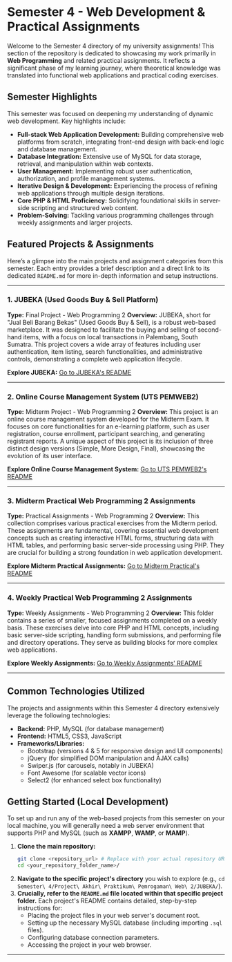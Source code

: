 # Semester 4 - Web Development & Practical Assignments

Welcome to the Semester 4 directory of my university assignments! This section of the repository is dedicated to showcasing my work primarily in **Web Programming** and related practical assignments. It reflects a significant phase of my learning journey, where theoretical knowledge was translated into functional web applications and practical coding exercises.

## Semester Highlights

This semester was focused on deepening my understanding of dynamic web development. Key highlights include:

* **Full-stack Web Application Development:** Building comprehensive web platforms from scratch, integrating front-end design with back-end logic and database management.
* **Database Integration:** Extensive use of MySQL for data storage, retrieval, and manipulation within web contexts.
* **User Management:** Implementing robust user authentication, authorization, and profile management systems.
* **Iterative Design & Development:** Experiencing the process of refining web applications through multiple design iterations.
* **Core PHP & HTML Proficiency:** Solidifying foundational skills in server-side scripting and structured web content.
* **Problem-Solving:** Tackling various programming challenges through weekly assignments and larger projects.

## Featured Projects & Assignments

Here’s a glimpse into the main projects and assignment categories from this semester. Each entry provides a brief description and a direct link to its dedicated `README.md` for more in-depth information and setup instructions.

---

### 1. JUBEKA (Used Goods Buy & Sell Platform)

**Type:** Final Project - Web Programming 2
**Overview:** JUBEKA, short for "Jual Beli Barang Bekas" (Used Goods Buy & Sell), is a robust web-based marketplace. It was designed to facilitate the buying and selling of second-hand items, with a focus on local transactions in Palembang, South Sumatra. This project covers a wide array of features including user authentication, item listing, search functionalities, and administrative controls, demonstrating a complete web application lifecycle.

**Explore JUBEKA:** [Go to JUBEKA's README](Project%20Akhir%20Praktikum%20Pemrogaman%20Web%202/JUBEKA/README.md)

---

### 2. Online Course Management System (UTS PEMWEB2)

**Type:** Midterm Project - Web Programming 2
**Overview:** This project is an online course management system developed for the Midterm Exam. It focuses on core functionalities for an e-learning platform, such as user registration, course enrollment, participant searching, and generating registrant reports. A unique aspect of this project is its inclusion of three distinct design versions (Simple, More Design, Final), showcasing the evolution of its user interface.

**Explore Online Course Management System:** [Go to UTS PEMWEB2's README](Project%20Tengah%20Semester%20Pemrograman%20Web%202/README.md)

---

### 3. Midterm Practical Web Programming 2 Assignments

**Type:** Practical Assignments - Web Programming 2
**Overview:** This collection comprises various practical exercises from the Midterm period. These assignments are fundamental, covering essential web development concepts such as creating interactive HTML forms, structuring data with HTML tables, and performing basic server-side processing using PHP. They are crucial for building a strong foundation in web application development.

**Explore Midterm Practical Assignments:** [Go to Midterm Practical's README](Project%20Tengah%20Semester%20Praktikum%20Pemrograman%20Web%202/README.md)

---

### 4. Weekly Practical Web Programming 2 Assignments

**Type:** Weekly Assignments - Web Programming 2
**Overview:** This folder contains a series of smaller, focused assignments completed on a weekly basis. These exercises delve into core PHP and HTML concepts, including basic server-side scripting, handling form submissions, and performing file and directory operations. They serve as building blocks for more complex web applications.

**Explore Weekly Assignments:** [Go to Weekly Assignments' README](Tugas%20Mingguan%20Praktikum%20Pemrograman%20Web%202/README.md)

---

## Common Technologies Utilized

The projects and assignments within this Semester 4 directory extensively leverage the following technologies:

* **Backend:** PHP, MySQL (for database management)
* **Frontend:** HTML5, CSS3, JavaScript
* **Frameworks/Libraries:**
    * Bootstrap (versions 4 & 5 for responsive design and UI components)
    * jQuery (for simplified DOM manipulation and AJAX calls)
    * Swiper.js (for carousels, notably in JUBEKA)
    * Font Awesome (for scalable vector icons)
    * Select2 (for enhanced select box functionality)

## Getting Started (Local Development)

To set up and run any of the web-based projects from this semester on your local machine, you will generally need a web server environment that supports PHP and MySQL (such as **XAMPP**, **WAMP**, or **MAMP**).

1.  **Clone the main repository:**
    ```bash
    git clone <repository_url> # Replace with your actual repository URL
    cd <your_repository_folder_name>/
    ```
2.  **Navigate to the specific project's directory** you wish to explore (e.g., `cd Semester\ 4/Project\ Akhir\ Praktikum\ Pemrogaman\ Web\ 2/JUBEKA/`).
3.  **Crucially, refer to the `README.md` file located within that specific project folder.** Each project's README contains detailed, step-by-step instructions for:
    * Placing the project files in your web server's document root.
    * Setting up the necessary MySQL database (including importing `.sql` files).
    * Configuring database connection parameters.
    * Accessing the project in your web browser.

---
